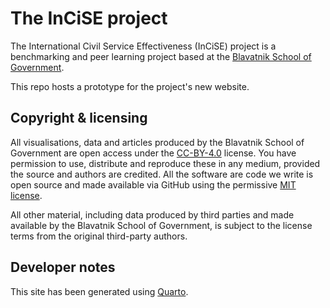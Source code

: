 # The InCiSE project

The International Civil Service Effectiveness (InCiSE) project is a
benchmarking and peer learning project based at the
[Blavatnik School of Government](http://bsg.ox.ac.uk).

This repo hosts a prototype for the project's new website.


## Copyright & licensing

All visualisations, data and articles produced by the Blavatnik School of
Government are open access under the [CC-BY-4.0](LICENSE) license. You have
permission to use, distribute and reproduce these in any medium, provided the
source and authors are credited. All the software are code we write is open
source and made available via GitHub using the permissive [MIT license](LICENSE-CODE).

All other material, including data produced by third parties and made available
by the Blavatnik School of Government, is subject to the license terms from the
original third-party authors.

## Developer notes
This site has been generated using [Quarto](http://quarto.org).

